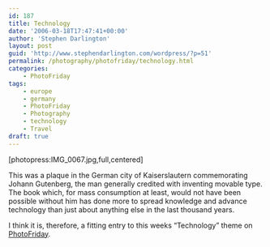 ```yaml
---
id: 187
title: Technology
date: '2006-03-18T17:47:41+00:00'
author: 'Stephen Darlington'
layout: post
guid: 'http://www.stephendarlington.com/wordpress/?p=51'
permalink: /photography/photofriday/technology.html
categories:
    - PhotoFriday
tags:
    - europe
    - germany
    - PhotoFriday
    - Photography
    - technology
    - Travel
draft: true
---
```


\[photopress:IMG\_0067.jpg,full,centered\]

This was a plaque in the German city of Kaiserslautern commemorating Johann Gutenberg, the man generally credited with inventing movable type. The book which, for mass consumption at least, would not have been possible without him has done more to spread knowledge and advance technology than just about anything else in the last thousand years.

I think it is, therefore, a fitting entry to this weeks “Technology” theme on [PhotoFriday](http://www.photofriday.com/).